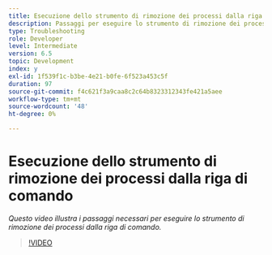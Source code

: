 ```yaml
---
title: Esecuzione dello strumento di rimozione dei processi dalla riga di comando
description: Passaggi per eseguire lo strumento di rimozione dei processi dalla riga di comando per eliminare i record dalla tabella Gestione processi
type: Troubleshooting
role: Developer
level: Intermediate
version: 6.5
topic: Development
index: y
exl-id: 1f539f1c-b3be-4e21-b0fe-6f523a453c5f
duration: 97
source-git-commit: f4c621f3a9caa8c2c64b8323312343fe421a5aee
workflow-type: tm+mt
source-wordcount: '48'
ht-degree: 0%

---
```


# Esecuzione dello strumento di rimozione dei processi dalla riga di comando

*Questo video illustra i passaggi necessari per eseguire lo strumento di rimozione dei processi dalla riga di comando.*

>[!VIDEO](https://video.tv.adobe.com/v/335508?quality=12&learn=on)

